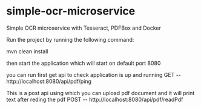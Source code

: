 # simple-ocr-microservice
Simple OCR microservice with Tesseract, PDFBox and Docker

Run the project by running the following command:

mvn clean install

then start the application which will start on default port 8080

you can run first get api to check application is up and running
GET -- http://localhost:8080/api/pdf/ping

This is a post api using which you can upload pdf document and it will print text after reding the pdf
POST -- http://localhost:8080/api/pdf/readPdf